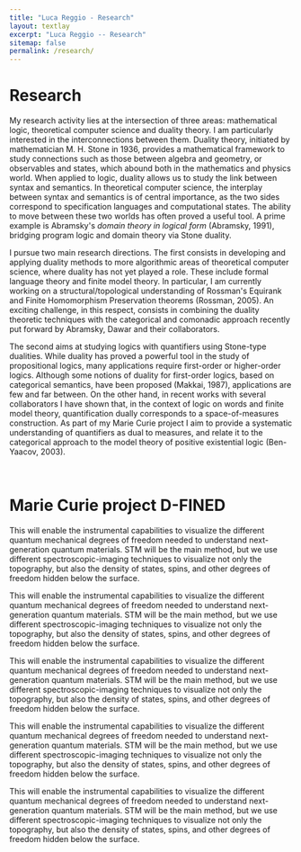 ```yaml
---
title: "Luca Reggio - Research"
layout: textlay
excerpt: "Luca Reggio -- Research"
sitemap: false
permalink: /research/
---
```


# Research

My research activity lies at the intersection of three areas: mathematical logic, theoretical computer science and duality theory. I am particularly interested in the interconnections between them. Duality theory, initiated by mathematician M. H. Stone in 1936, provides a mathematical framework to study connections such as those between algebra and geometry, or observables and states, which abound both in the mathematics and physics world. When applied to logic, duality allows us to study the link between syntax and semantics. In theoretical computer science, the interplay between syntax and semantics is of central importance, as the two sides correspond to specification languages and computational states. The ability to move between these two worlds has often proved a useful tool.
A prime example is Abramsky's <em>domain theory in logical form</em> (Abramsky, 1991), bridging program logic and domain theory via Stone duality. 


I pursue two main research directions. The first consists in developing and applying duality methods to more algorithmic areas of theoretical computer science, where duality has not yet played a role. These include formal language theory and finite model theory. In particular, I am currently working on a structural/topological understanding of Rossman's Equirank and Finite Homomorphism Preservation theorems (Rossman, 2005). An exciting challenge, in this respect, consists in combining the duality theoretic techniques with the categorical and comonadic approach recently put forward by Abramsky, Dawar and their collaborators.  


The second aims at studying logics with quantifiers using Stone-type dualities. While duality has proved a powerful tool in the study of propositional logics, many applications require first-order or higher-order logics. Although some notions of duality for first-order logics, based on categorical semantics, have been proposed (Makkai, 1987), applications are few and far between. On the other hand, in recent works with several collaborators I have shown that, in the context of logic on words and finite model theory, quantification dually corresponds to a space-of-measures construction. As part of my Marie Curie project I aim to provide a systematic understanding of quantifiers as dual to measures, and relate it to the categorical approach to the model theory of positive existential logic (Ben-Yaacov, 2003).
 <a id="D-FINED"></a>

<br>

# Marie Curie project D-FINED

This will enable the instrumental capabilities to visualize the different quantum mechanical degrees of freedom needed to understand next-generation quantum materials. STM will be the main method, but we use different spectroscopic-imaging techniques to visualize not only the topography, but also the density of states, spins, and other degrees of freedom hidden below the surface.

This will enable the instrumental capabilities to visualize the different quantum mechanical degrees of freedom needed to understand next-generation quantum materials. STM will be the main method, but we use different spectroscopic-imaging techniques to visualize not only the topography, but also the density of states, spins, and other degrees of freedom hidden below the surface.

This will enable the instrumental capabilities to visualize the different quantum mechanical degrees of freedom needed to understand next-generation quantum materials. STM will be the main method, but we use different spectroscopic-imaging techniques to visualize not only the topography, but also the density of states, spins, and other degrees of freedom hidden below the surface.

This will enable the instrumental capabilities to visualize the different quantum mechanical degrees of freedom needed to understand next-generation quantum materials. STM will be the main method, but we use different spectroscopic-imaging techniques to visualize not only the topography, but also the density of states, spins, and other degrees of freedom hidden below the surface.

This will enable the instrumental capabilities to visualize the different quantum mechanical degrees of freedom needed to understand next-generation quantum materials. STM will be the main method, but we use different spectroscopic-imaging techniques to visualize not only the topography, but also the density of states, spins, and other degrees of freedom hidden below the surface.
